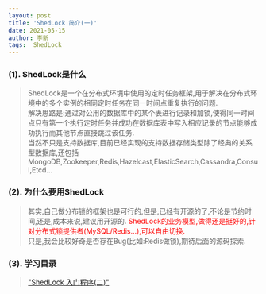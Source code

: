 ```yaml
---
layout: post
title: 'ShedLock 简介(一)'
date: 2021-05-15
author: 李新
tags:  ShedLock
---
```


### (1). ShedLock是什么
> ShedLock是一个在分布式环境中使用的定时任务框架,用于解决在分布式环境中的多个实例的相同定时任务在同一时间点重复执行的问题.    
> 解决思路是:通过对公用的数据库中的某个表进行记录和加锁,使得同一时间点只有第一个执行定时任务并成功在数据库表中写入相应记录的节点能够成功执行而其他节点直接跳过该任务.  
> 当然不只是支持数据库,目前已经实现的支持数据存储类型除了经典的关系型数据库,还包括MongoDB,Zookeeper,Redis,Hazelcast,ElasticSearch,Cassandra,Consul,Etcd... 

### (2). 为什么要用ShedLock
> 其实,自己做分布锁的框架也是可行的,但是,已经有开源的了,不论是节约时间,还是,成本来说,建议用开源的.
> <font color='red'>ShedLock的业务模型,做得还是挺好的,针对分布式锁提供者(MySQL/Redis...),可以自由切换.</font>  
> 只是,我会比较好奇是否存在Bug(比如:Redis做锁),期待后面的源码探索.   

### (3). 学习目录
> ["ShedLock 入门程序(二)"](/2021/05/11/ShedLock-HelloWorld.html)   
